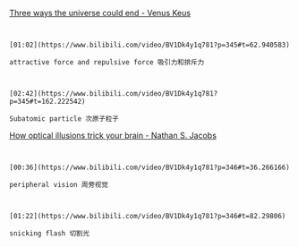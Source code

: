 
[Three ways the universe could end - Venus Keus](https://www.bilibili.com/video/BV1Dk4y1q781?p=345)


```ad-note


[01:02](https://www.bilibili.com/video/BV1Dk4y1q781?p=345#t=62.940583)

attractive force and repulsive force 吸引力和排斥力

```

```ad-note


[02:42](https://www.bilibili.com/video/BV1Dk4y1q781?p=345#t=162.222542)

Subatomic particle 次原子粒子

```

[How optical illusions trick your brain - Nathan S. Jacobs](https://www.bilibili.com/video/BV1Dk4y1q781?p=346)


```ad-note


[00:36](https://www.bilibili.com/video/BV1Dk4y1q781?p=346#t=36.266166)

peripheral vision 周旁视觉

```

```ad-note


[01:22](https://www.bilibili.com/video/BV1Dk4y1q781?p=346#t=82.29806)

snicking flash 切割光

```